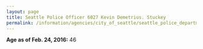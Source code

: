 ```yaml
---
layout: page
title: Seattle Police Officer 6027 Kevin Demetrius. Stuckey
permalink: /information/agencies/city_of_seattle/seattle_police_department/copbook/6027/
---
```


**Age as of Feb. 24, 2016:** 46
